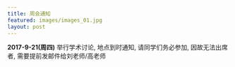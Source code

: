 ```yaml
---
title: 周会通知
featured: images/images_01.jpg
layout: post
---
```



**2017-9-21(周四)** 举行学术讨论, 地点到时通知, 请同学们务必参加, 因故无法出席者, 需要提前发邮件给刘老师/高老师